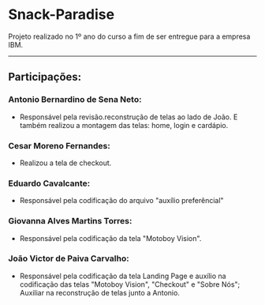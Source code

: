 # Snack-Paradise
Projeto realizado no 1º ano do curso a fim de ser entregue para a empresa IBM.
<hr>

## Participações:

### Antonio Bernardino de Sena Neto:
* Responsável pela revisão.reconstrução de telas ao lado de João. E também realizou a montagem das telas: home, login e cardápio.

### Cesar Moreno Fernandes:
* Realizou a tela de checkout.

### Eduardo Cavalcante:
* Responsável pela codificação do arquivo "auxílio preferêncial"

### Giovanna Alves Martins Torres:
* Responsável pela codificação da tela "Motoboy Vision".

### João Victor de Paiva Carvalho:
* Responsável pela codificação da tela Landing Page e auxílio na codificação das telas "Motoboy Vision", "Checkout" e "Sobre Nós"; Auxiliar na reconstrução de telas junto a Antonio.
